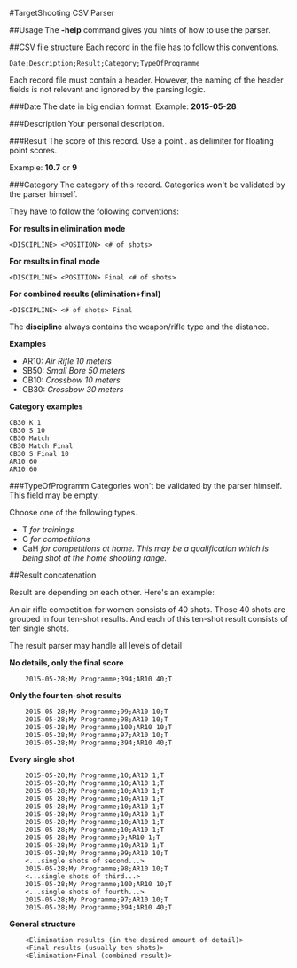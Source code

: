 #TargetShooting CSV Parser

##Usage
The **-help** command gives you hints of how to use the parser. 

##CSV file structure
Each record in the file has to follow this conventions. 

	Date;Description;Result;Category;TypeOfProgramme
	
Each record file must contain a header. However, the naming of the header fields is not relevant and ignored by the parsing logic.

###Date
The date in big endian format.
Example: **2015-05-28**

###Description
Your personal description.

###Result
The score of this record. Use a point . as delimiter for floating point scores.

Example: **10.7** or **9**

###Category
The category of this record. Categories won't be validated by the parser himself.

They have to follow the following conventions:

**For results in elimination mode**

	<DISCIPLINE> <POSITION> <# of shots>
	
**For results in final mode**

	<DISCIPLINE> <POSITION> Final <# of shots>
	
**For combined results (elimination+final)**

	<DISCIPLINE> <# of shots> Final
	
The **discipline** always contains the weapon/rifle type and the distance.

**Examples**

 * AR10: *Air Rifle 10 meters*
 * SB50: *Small Bore 50 meters*
 * CB10: *Crossbow 10 meters*
 * CB30: *Crossbow 30 meters*

**Category examples**

	CB30 K 1
	CB30 S 10
	CB30 Match
	CB30 Match Final
	CB30 S Final 10
	AR10 60
	AR10 60

###TypeOfProgramm
Categories won't be validated by the parser himself. This field may be empty.

Choose one of the following types.

* T *for trainings*
* C *for competitions*
* CaH *for competitions at home. This may be a qualification which is being shot at the home shooting range.*

##Result concatenation

Result are depending on each other. Here's an example:

An air rifle competition for women consists of 40 shots. Those 40 shots are grouped in four ten-shot results. And each of this ten-shot result consists of ten single shots.

The result parser may handle all levels of detail

**No details, only the final score**

		2015-05-28;My Programme;394;AR10 40;T
**Only the four ten-shot results**
		
		2015-05-28;My Programme;99;AR10 10;T
		2015-05-28;My Programme;98;AR10 10;T
		2015-05-28;My Programme;100;AR10 10;T
		2015-05-28;My Programme;97;AR10 10;T
		2015-05-28;My Programme;394;AR10 40;T
		
**Every single shot**

		2015-05-28;My Programme;10;AR10 1;T
		2015-05-28;My Programme;10;AR10 1;T
		2015-05-28;My Programme;10;AR10 1;T
		2015-05-28;My Programme;10;AR10 1;T
		2015-05-28;My Programme;10;AR10 1;T
		2015-05-28;My Programme;10;AR10 1;T
		2015-05-28;My Programme;10;AR10 1;T
		2015-05-28;My Programme;10;AR10 1;T
		2015-05-28;My Programme;9;AR10 1;T
		2015-05-28;My Programme;10;AR10 1;T
		2015-05-28;My Programme;99;AR10 10;T
		<...single shots of second...>
		2015-05-28;My Programme;98;AR10 10;T
		<...single shots of third...>
		2015-05-28;My Programme;100;AR10 10;T
		<...single shots of fourth...>
		2015-05-28;My Programme;97;AR10 10;T
		2015-05-28;My Programme;394;AR10 40;T
**General structure**

		<Elimination results (in the desired amount of detail)>
		<Final results (usually ten shots)>
		<Elimination+Final (combined result)>